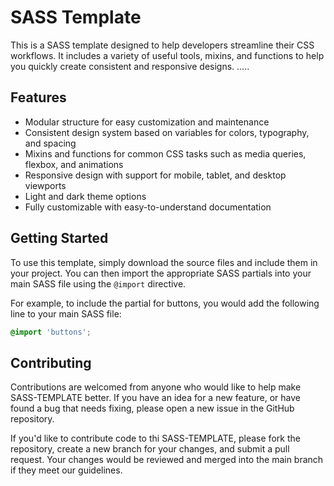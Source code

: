 # SASS Template

This is a SASS template designed to help developers streamline their CSS workflows. It includes a variety of useful tools, mixins, and functions to help you quickly create consistent and responsive designs.
.....
## Features

- Modular structure for easy customization and maintenance
- Consistent design system based on variables for colors, typography, and spacing
- Mixins and functions for common CSS tasks such as media queries, flexbox, and animations
- Responsive design with support for mobile, tablet, and desktop viewports
- Light and dark theme options
- Fully customizable with easy-to-understand documentation

## Getting Started

To use this template, simply download the source files and include them in your project. You can then import the appropriate SASS partials into your main SASS file using the `@import` directive.

For example, to include the partial for buttons, you would add the following line to your main SASS file:

```scss
@import 'buttons';
```

## Contributing

Contributions are welcomed from anyone who would like to help make SASS-TEMPLATE better. If you have an idea for a new feature, or have found a bug that needs fixing, please open a new issue in the GitHub repository.

If you'd like to contribute code to thi SASS-TEMPLATE, please fork the repository, create a new branch for your changes, and submit a pull request.   Your changes would be reviewed and merged into the main branch if they meet our guidelines.


